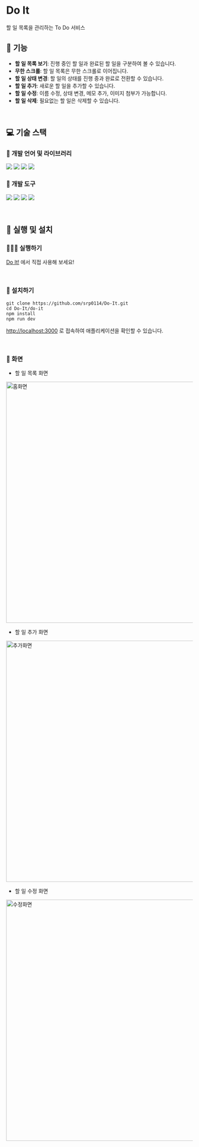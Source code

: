 # Do It
할 일 목록을 관리하는 To Do 서비스

## 🌟 기능
- **할 일 목록 보기**: 진행 중인 할 일과 완료된 할 일을 구분하여 볼 수 있습니다.
- **무한 스크롤**: 할 일 목록은 무한 스크롤로 이어집니다.
- **할 일 상태 변경**: 할 일의 상태를 진행 중과 완료로 전환할 수 있습니다.
- **할 일 추가**: 새로운 할 일을 추가할 수 있습니다.
- **할 일 수정**: 이름 수정, 상태 변경, 메모 추가, 이미지 첨부가 가능합니다.
- **할 일 삭제**: 필요없는 할 일은 삭제할 수 있습니다.
  
<br/>

## 💻 기술 스택

### 🔡 개발 언어 및 라이브러리
<img src="https://img.shields.io/badge/Typescript-3178C6?style=flat-square&logo=Typescript&logoColor=white"/> <img src="https://img.shields.io/badge/Next.js-000000?style=flat&logo=Next.js&logoColor=white"/> <img src="https://img.shields.io/badge/HTML5-E34F26?style=flat-square&logo=html5&logoColor=white"/> <img src="https://img.shields.io/badge/CSS3-1572B6?style=flat-square&logo=css3&logoColor=white"/>

### 🧰 개발 도구
<img src="https://img.shields.io/badge/Visual Studio Code-007ACC?style=flat-square&logo=Visual Studio Code&logoColor=white"/> <img src="https://img.shields.io/badge/Git-F05032?style=flat-square&logo=git&logoColor=white"/> <img src="https://img.shields.io/badge/GitHub-181717?style=flat-square&logo=GitHub&logoColor=white"/> <img src="https://img.shields.io/badge/Postman-FF6C37?style=flat-square&logo=Postman&logoColor=white"/>

<br/>

## 🚀 실행 및 설치

### 🏃🏻‍♂️ 실행하기
[Do It!](https://young-do-it.vercel.app/) 에서 직접 사용해 보세요!

<br/>

### 🔧 설치하기
```
git clone https://github.com/srp0114/Do-It.git
cd Do-It/do-it
npm install
npm run dev
```
[http://localhost:3000](http://localhost:3000) 로 접속하여 애플리케이션을 확인할 수 있습니다.

<br/>

### 🎨 화면
- 할 일 목록 화면
<img width="650" alt="홈화면" src="https://github.com/user-attachments/assets/fbf167bf-7f49-4db4-88e7-2b49206dc026">

- 할 일 추가 화면
<img width="650" alt="추가화면" src="https://github.com/user-attachments/assets/c77271f1-fb0a-456a-8b34-2b490d8c6da2">

- 할 일 수정 화면
<img width="650" alt="수정화면" src="https://github.com/user-attachments/assets/42204fd0-2074-4e8b-8998-4414463dcf3c">

<br/>

